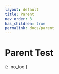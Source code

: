 ```yaml
---
layout: default
title: Parent
nav_order: 3
has_children: true
permalink: docs/parent
---
```


# Parent Test
{: .no_toc }


